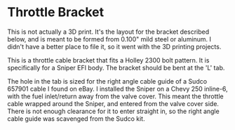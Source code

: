 # Throttle Bracket

This is not actually a 3D print. It's the layout for the bracket described
below, and is meant to be formed from 0.100" mild steel or aluminum. I didn't
have a better place to file it, so it went with the 3D printing projects.

This is a throttle cable bracket that fits a Holley 2300 bolt pattern. It is
specifically for a Sniper EFI body. The bracket should be bent at the 'L' tab.

The hole in the tab is sized for the right angle cable guide of a Sudco 657901
cable I found on eBay. I installed the Sniper on a Chevy 250 inline-6, with the
fuel inlet/return away from the valve cover. This meant the throttle cable
wrapped around the Sniper, and entered from the valve cover side. There is not
enough clearance for it to enter straight in, so the right angle cable guide
was scavenged from the Sudco kit.
